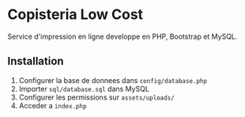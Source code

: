 # Copisteria Low Cost

Service d'impression en ligne developpe en PHP, Bootstrap et MySQL.

## Installation

1. Configurer la base de donnees dans `config/database.php`
2. Importer `sql/database.sql` dans MySQL
3. Configurer les permissions sur `assets/uploads/`
4. Acceder a `index.php`
